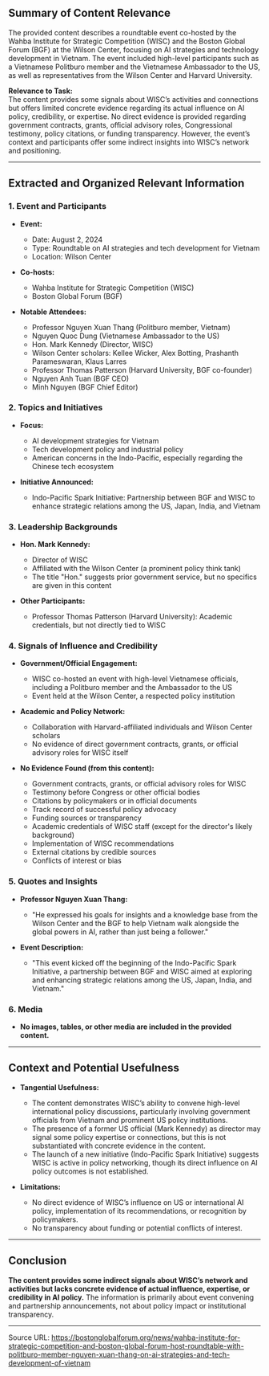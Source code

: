 ## Summary of Content Relevance

The provided content describes a roundtable event co-hosted by the Wahba Institute for Strategic Competition (WISC) and the Boston Global Forum (BGF) at the Wilson Center, focusing on AI strategies and technology development in Vietnam. The event included high-level participants such as a Vietnamese Politburo member and the Vietnamese Ambassador to the US, as well as representatives from the Wilson Center and Harvard University.

**Relevance to Task:**  
The content provides some signals about WISC’s activities and connections but offers limited concrete evidence regarding its actual influence on AI policy, credibility, or expertise. No direct evidence is provided regarding government contracts, grants, official advisory roles, Congressional testimony, policy citations, or funding transparency. However, the event’s context and participants offer some indirect insights into WISC’s network and positioning.

---

## Extracted and Organized Relevant Information

### 1. **Event and Participants**

- **Event:**  
  - Date: August 2, 2024
  - Type: Roundtable on AI strategies and tech development for Vietnam
  - Location: Wilson Center

- **Co-hosts:**  
  - Wahba Institute for Strategic Competition (WISC)
  - Boston Global Forum (BGF)

- **Notable Attendees:**  
  - Professor Nguyen Xuan Thang (Politburo member, Vietnam)
  - Nguyen Quoc Dung (Vietnamese Ambassador to the US)
  - Hon. Mark Kennedy (Director, WISC)
  - Wilson Center scholars: Kellee Wicker, Alex Botting, Prashanth Parameswaran, Klaus Larres
  - Professor Thomas Patterson (Harvard University, BGF co-founder)
  - Nguyen Anh Tuan (BGF CEO)
  - Minh Nguyen (BGF Chief Editor)

### 2. **Topics and Initiatives**

- **Focus:**  
  - AI development strategies for Vietnam
  - Tech development policy and industrial policy
  - American concerns in the Indo-Pacific, especially regarding the Chinese tech ecosystem

- **Initiative Announced:**  
  - Indo-Pacific Spark Initiative: Partnership between BGF and WISC to enhance strategic relations among the US, Japan, India, and Vietnam

### 3. **Leadership Backgrounds**

- **Hon. Mark Kennedy:**  
  - Director of WISC
  - Affiliated with the Wilson Center (a prominent policy think tank)
  - The title "Hon." suggests prior government service, but no specifics are given in this content

- **Other Participants:**  
  - Professor Thomas Patterson (Harvard University): Academic credentials, but not directly tied to WISC

### 4. **Signals of Influence and Credibility**

- **Government/Official Engagement:**  
  - WISC co-hosted an event with high-level Vietnamese officials, including a Politburo member and the Ambassador to the US
  - Event held at the Wilson Center, a respected policy institution

- **Academic and Policy Network:**  
  - Collaboration with Harvard-affiliated individuals and Wilson Center scholars
  - No evidence of direct government contracts, grants, or official advisory roles for WISC itself

- **No Evidence Found (from this content):**  
  - Government contracts, grants, or official advisory roles for WISC
  - Testimony before Congress or other official bodies
  - Citations by policymakers or in official documents
  - Track record of successful policy advocacy
  - Funding sources or transparency
  - Academic credentials of WISC staff (except for the director's likely background)
  - Implementation of WISC recommendations
  - External citations by credible sources
  - Conflicts of interest or bias

### 5. **Quotes and Insights**

- **Professor Nguyen Xuan Thang:**  
  - "He expressed his goals for insights and a knowledge base from the Wilson Center and the BGF to help Vietnam walk alongside the global powers in AI, rather than just being a follower."

- **Event Description:**  
  - "This event kicked off the beginning of the Indo-Pacific Spark Initiative, a partnership between BGF and WISC aimed at exploring and enhancing strategic relations among the US, Japan, India, and Vietnam."

### 6. **Media**

- **No images, tables, or other media are included in the provided content.**

---

## Context and Potential Usefulness

- **Tangential Usefulness:**  
  - The content demonstrates WISC’s ability to convene high-level international policy discussions, particularly involving government officials from Vietnam and prominent US policy institutions.
  - The presence of a former US official (Mark Kennedy) as director may signal some policy expertise or connections, but this is not substantiated with concrete evidence in the content.
  - The launch of a new initiative (Indo-Pacific Spark Initiative) suggests WISC is active in policy networking, though its direct influence on AI policy outcomes is not established.

- **Limitations:**  
  - No direct evidence of WISC’s influence on US or international AI policy, implementation of its recommendations, or recognition by policymakers.
  - No transparency about funding or potential conflicts of interest.

---

## Conclusion

**The content provides some indirect signals about WISC’s network and activities but lacks concrete evidence of actual influence, expertise, or credibility in AI policy.** The information is primarily about event convening and partnership announcements, not about policy impact or institutional transparency.

---

Source URL: https://bostonglobalforum.org/news/wahba-institute-for-strategic-competition-and-boston-global-forum-host-roundtable-with-politburo-member-nguyen-xuan-thang-on-ai-strategies-and-tech-development-of-vietnam